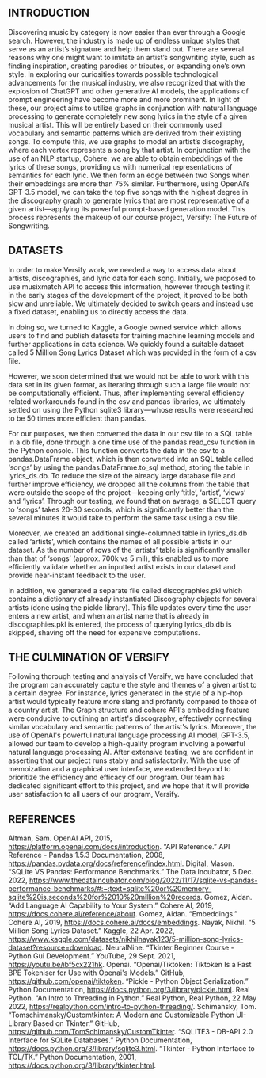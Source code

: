 ## INTRODUCTION
Discovering music by category is now easier than ever through a Google search. However, the industry is made up of endless unique styles that serve as an artist’s signature and help them stand out. There are several reasons why one might want to imitate an artist’s songwriting style, such as finding inspiration, creating parodies or tributes, or expanding one’s own style. In exploring our curiosities towards possible technological advancements for the musical industry, we also recognized that with the explosion of ChatGPT and other generative AI models, the applications of prompt engineering have become more and more prominent. In light of these, our project aims to utilize graphs in conjunction with natural language processing to generate completely new song lyrics in the style of a given musical artist. This will be entirely based on their commonly used vocabulary and semantic patterns which are derived from their existing songs. To compute this, we use graphs to model an artist’s discography, where each vertex represents a song by that artist. In conjunction with the use of an NLP startup, Cohere, we are able to obtain embeddings of the lyrics of these songs, providing us with numerical representations of semantics for each lyric. We then form an edge between two Songs when their embeddings are more than 75% similar. Furthermore, using OpenAI’s GPT-3.5 model, we can take the top five songs with the highest degree in the discography graph to generate lyrics that are most representative of a given artist—applying its powerful prompt-based generation model. This process represents the makeup of our course project, Versify: The Future of Songwriting.

## DATASETS
In order to make Versify work, we needed a way to access data about artists, discographies, and lyric data for each song. Initially, we proposed to use musixmatch API to access this information, however through testing it in the early stages of the development of the project, it proved to be both slow and unreliable. We ultimately decided to switch gears and instead use a fixed dataset, enabling us to directly access the data.

In doing so, we turned to Kaggle, a Google owned service which allows users to find and publish datasets for training machine learning models and further applications in data science. We quickly found a suitable dataset called 5 Million Song Lyrics Dataset which was provided in the form of a csv file. 

However, we soon determined that we would not be able to work with this data set in its given format, as iterating through such a large file would not be computationally efficient. Thus, after implementing several efficiency related workarounds found in the csv and pandas libraries, we ultimately settled on using the Python sqlite3 library—whose results were researched to be 50 times more efficient than pandas.

For our purposes, we then converted the data in our csv file to a SQL table in a db file, done through a one time use of the pandas.read_csv function in the Python console. This function converts the data in the csv to a pandas.DataFrame object, which is then converted into an SQL table called ‘songs’ by using the pandas.DataFrame.to_sql method, storing the table in  lyrics_ds.db. To reduce the size of the already large database file and further improve efficiency, we dropped all the columns from the table that were outside the scope of the project—keeping only ‘title’, ‘artist’, ‘views’ and ‘lyrics’. Through our testing, we found that on average, a SELECT query to ‘songs’ takes 20-30 seconds, which is significantly better than the several minutes it would take to perform the same task using a csv file.

Moreover, we created an additional single-columned table in lyrics_ds.db called ‘artists’, which contains the names of all possible artists in our dataset. As the number of rows of the ‘artists’ table is significantly smaller than that of  ‘songs’ (approx. 700k vs 5 mil), this enabled us to more efficiently validate whether an inputted artist exists in our dataset and provide near-instant feedback to the user.

In addition, we generated a separate file called discographies.pkl which contains a dictionary of already instantiated Discography objects for several artists (done using the pickle library). This file updates every time the user enters a new artist, and when an artist name that is already in discographies.pkl is entered, the process of querying lyrics_db.db is skipped, shaving off the need for expensive computations. 

## THE CULMINATION OF VERSIFY
Following thorough testing and analysis of Versify, we have concluded that the program can accurately capture the style and themes of a given artist to a certain degree. For instance, lyrics generated in the style of a hip-hop artist would typically feature more slang and profanity compared to those of a country artist. The Graph structure and cohere API's embedding feature were conducive to outlining an artist's discography, effectively connecting similar vocabulary and semantic patterns of the artist's lyrics. Moreover, the use of OpenAI's powerful natural language processing AI model, GPT-3.5, allowed our team to develop a high-quality program involving a powerful natural language processing AI. After extensive testing, we are confident in asserting that our project runs stably and satisfactorily. With the use of memoization and a graphical user interface, we extended beyond to prioritize the efficiency and efficacy of our program. Our team has dedicated significant effort to this project, and we hope that it will provide user satisfaction to all users of our program, Versify. 

## REFERENCES
Altman, Sam. OpenAI API, 2015, https://platform.openai.com/docs/introduction.
“API Reference.” API Reference - Pandas 1.5.3 Documentation, 2008, https://pandas.pydata.org/docs/reference/index.html.
Digital, Mason. “SQLite VS Pandas: Performance Benchmarks.” The Data Incubator, 5 Dec. 2022, https://www.thedataincubator.com/blog/2022/11/17/sqlite-vs-pandas-performance-benchmarks/#:~:text=sqlite%20or%20memory-sqlite%20is,seconds%20for%2010%20million%20records.
Gomez, Aidan. “Add Language AI Capability to Your System.” Cohere AI, 2019, https://docs.cohere.ai/reference/about.
Gomez, Aidan. “Embeddings.” Cohere AI, 2019, https://docs.cohere.ai/docs/embeddings.
Nayak, Nikhil. “5 Million Song Lyrics Dataset.” Kaggle, 22 Apr. 2022, https://www.kaggle.com/datasets/nikhilnayak123/5-million-song-lyrics-dataset?resource=download.
NeuralNine. “Tkinter Beginner Course - Python Gui Development.” YouTube, 29 Sept. 2021, https://youtu.be/ibf5cx221hk.
Openai. “Openai/Tiktoken: Tiktoken Is a Fast BPE Tokeniser for Use with Openai's Models.” GitHub, https://github.com/openai/tiktoken.
“Pickle - Python Object Serialization.” Python Documentation, https://docs.python.org/3/library/pickle.html.
Real Python. “An Intro to Threading in Python.” Real Python, Real Python, 22 May 2022, https://realpython.com/intro-to-python-threading/.
Schimansky, Tom. “Tomschimansky/Customtkinter: A Modern and Customizable Python UI-Library Based on Tkinter.” GitHub, https://github.com/TomSchimansky/CustomTkinter.
“SQLITE3 - DB-API 2.0 Interface for SQLite Databases.” Python Documentation, https://docs.python.org/3/library/sqlite3.html.
“Tkinter - Python Interface to TCL/TK.” Python Documentation, 2001, https://docs.python.org/3/library/tkinter.html.
